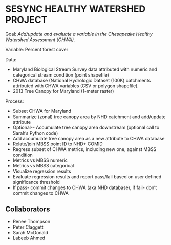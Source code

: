 # SESYNC HEALTHY WATERSHED PROJECT 

Goal: *Add/update and evaluate a variable in the Chesapeake Healthy Watershed Assessment (CHWA).*

Variable: Percent forest cover 

Data: 

* Maryland Biological Stream Survey data attributed with numeric and categorical stream condition (point shapefile) 
* CHWA database (National Hydrologic Dataset (100K) catchments attributed with CHWA variables (CSV or polygon shapefile).  
* 2013 Tree Canopy for Maryland (1-meter raster) 

Process: 

 * Subset CHWA for Maryland 
 * Summarize (zonal) tree canopy area by NHD catchment and add/update attribute 
 * Optional-- Accumulate tree canopy area downstream (optional call to Sarah’s Python code) 
 * Add accumulate tree canopy area as a new attribute to CHWA database 
 * Relate/join MBSS point ID to NHD+ COMID 
 * Regress subset of CHWA metrics, including new one, against MBSS condition 
 * Metrics vs MBSS numeric 
 * Metrics vs MBSS categorical 
 * Visualize regression results 
 * Evaluate regression results and report pass/fail based on user  defined significance threshold 
 * If pass- commit changes to CHWA (aka NHD database), if fail- don’t commit changes to CHWA 


[CONTRIBUTING.md]: CONTRIBUTING.md

## Collaborators
- Renee Thompson
- Peter Claggett
- Sarah McDonald
- Labeeb Ahmed
